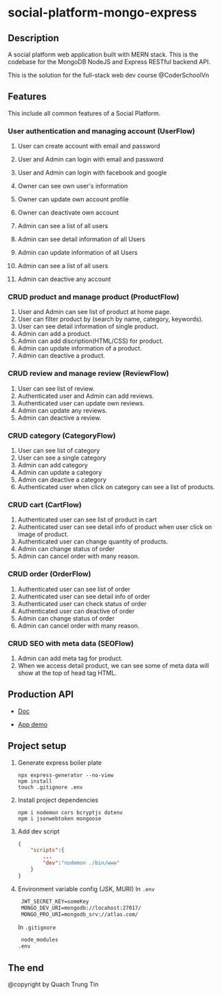 # social-platform-mongo-express

## Description

A social platform web application built with MERN stack. This is the codebase for the MongoDB NodeJS and Express RESTful backend API.

This is the solution for the full-stack web dev course @CoderSchoolVn

## Features

This include all common features of a Social Platform.

### User authentication and managing account (UserFlow)

1. User can create account with email and password
2. User and Admin can login with email and password
3. User and Admin can login with facebook and google
4. Owner can see own user's information
5. Owner can update own account profile
6. Owner can deactivate own account

7. Admin can see a list of all users
8. Admin can see detail information of all Users
9. Admin can update information of all Users
10. Admin can see a list of all users
11. Admin can deactive any account

### CRUD product and manage product (ProductFlow)

1. User and Admin can see list of product at home page.
2. User can filter product by (search by name, category, keywords).
3. User can see detail information of single product.
4. Admin can add a product.
5. Admin can add discription(HTML/CSS) for product.
6. Admin can update information of a product.
7. Admin can deactive a product.

### CRUD review and manage review (ReviewFlow)

1. User can see list of review.
2. Authenticated user and Admin can add reviews.
3. Authenticated user can update own reviews.
4. Admin can update any reviews.
5. Admin can deactive a review.

### CRUD category (CategoryFlow)

1. User can see list of category
2. User can see a single category
3. Admin can add category
4. Admin can update a category
5. Admin can deactive a category
6. Authenticated user when click on category can see a list of products.

### CRUD cart (CartFlow)

1. Authenticated user can see list of product in cart
2. Authenticated user can see detail info of product when user click on image of product.
3. Authenticated user can change quantity of products.
4. Admin can change status of order
5. Admin can cancel order with many reason.

### CRUD order (OrderFlow)

1. Authenticated user can see list of order
2. Authenticated user can see detail info of order
3. Authenticated user can check status of order
4. Authenticated user can deactive of order
5. Admin can change status of order
6. Admin can cancel order with many reason.

### CRUD SEO with meta data (SEOFlow)

1. Admin can add meta tag for product.
2. When we access detail product, we can see some of meta data will show at the top of head tag HTML.

## Production API

- [Doc](https://app.swaggerhub.com/apis-docs/dhminh1024/CoderComm/1.0.0#/Reaction/createReaction)

- [App demo](https://codercomm-dot-cs-platform-306304.et.r.appspot.com/)

## Project setup

1. Generate express boiler plate

   ```console
   npx express-generator --no-view
   npm install
   touch .gitignore .env
   ```

2. Install project dependencies

   ```console
   npm i nodemon cors bcryptjs dotenv
   npm i jsonwebtoken mongoose
   ```

3. Add dev script

   ```json
   {
       "scripts":{
           ...
           "dev":"nodemon ./bin/www"
       }
   }
   ```

4. Environment variable config (JSK, MURI)
   In `.env`

   ```txt
    JWT_SECRET_KEY=someKey
    MONGO_DEV_URI=mongodb://locahost:27017/
    MONGO_PRO_URI=mongodb_srv://atlas.com/
   ```

   In `.gitignore`

   ```txt
    node_modules
   .env
   ```

## The end

@copyright by Quach Trung Tin
